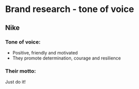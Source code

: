 # Brand research - tone of voice

## Nike

### Tone of voice: 
- Positive, friendly and motivated
- They promote determination, courage and resilience 

### Their motto:
Just do it! 
